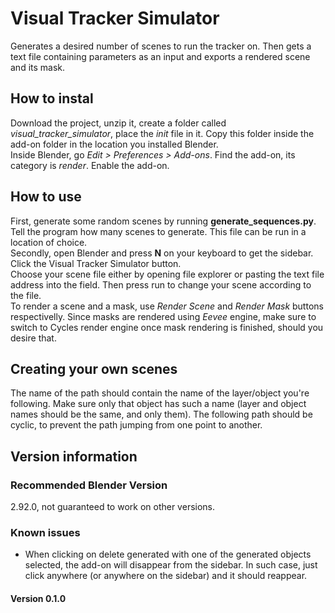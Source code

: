 # Visual Tracker Simulator
Generates a desired number of scenes to run the tracker on. Then gets a text file containing parameters as an input and exports a rendered scene and its mask.

## How to instal
Download the project, unzip it, create a folder called *visual_tracker_simulator*, place the _init_ file in it. Copy this folder inside the add-on folder in the location you installed Blender.\
Inside Blender, go _Edit > Preferences > Add-ons_. Find the add-on, its category is *render*. Enable the add-on.

## How to use
First, generate some random scenes by running **generate_sequences.py**. Tell the program how many scenes to generate. This file can be run in a location of choice.\
Secondly, open Blender and press **N** on your keyboard to get the sidebar. Click the Visual Tracker Simulator button.\
Choose your scene file either by opening file explorer or pasting the text file address into the field. Then press run to change your scene according to the file.\
To render a scene and a mask, use *Render Scene* and *Render Mask* buttons respectivelly. Since masks are rendered using *Eevee* engine, make sure to switch to Cycles render engine once mask rendering is finished, should you desire that.

## Creating your own scenes
The name of the path should contain the name of the layer/object you're following. Make sure only that object has such a name (layer and object names should be the same, and only them). The following path should be cyclic, to prevent the path jumping from one point to another.

## Version information

### Recommended Blender Version
2.92.0, not guaranteed to work on other versions.

### Known issues
* When clicking on delete generated with one of the generated objects selected, the add-on will disappear from the sidebar. In such case, just click anywhere (or anywhere on the sidebar) and it should reappear.

#### Version 0.1.0

###